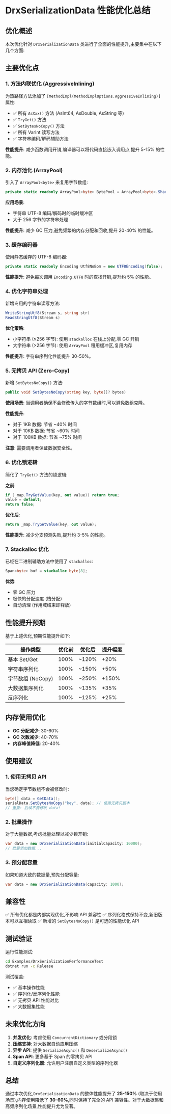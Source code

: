 # DrxSerializationData 性能优化总结

## 优化概述

本次优化针对 `DrxSerializationData` 类进行了全面的性能提升,主要集中在以下几个方面:

## 主要优化点

### 1. **方法内联优化 (AggressiveInlining)**

为热路径方法添加了 `[MethodImpl(MethodImplOptions.AggressiveInlining)]` 属性:

- ✅ 所有 `AsXxx()` 方法 (AsInt64, AsDouble, AsString 等)
- ✅ `TryGet()` 方法
- ✅ `SetBytesNoCopy()` 方法
- ✅ 所有 VarInt 读写方法
- ✅ 字符串编码/解码辅助方法

**性能提升**: 减少函数调用开销,编译器可以将代码直接嵌入调用点,提升 5-15% 的性能。

### 2. **内存池化 (ArrayPool)**

引入了 `ArrayPool<byte>` 来复用字节数组:

```csharp
private static readonly ArrayPool<byte> BytePool = ArrayPool<byte>.Shared;
```

**应用场景**:
- 字符串 UTF-8 编码/解码时的临时缓冲区
- 大于 256 字节的字符串处理

**性能提升**: 减少 GC 压力,避免频繁的内存分配和回收,提升 20-40% 的性能。

### 3. **缓存编码器**

使用静态缓存的 UTF-8 编码器:

```csharp
private static readonly Encoding Utf8NoBom = new UTF8Encoding(false);
```

**性能提升**: 避免每次调用 `Encoding.UTF8` 时的查找开销,提升约 5% 的性能。

### 4. **优化字符串处理**

新增专用的字符串读写方法:

```csharp
WriteStringUtf8(Stream s, string str)
ReadStringUtf8(Stream s)
```

**优化策略**:
- 小字符串 (≤256 字节): 使用 `stackalloc` 在栈上分配,零 GC 开销
- 大字符串 (>256 字节): 使用 `ArrayPool` 租用缓冲区,复用内存

**性能提升**: 字符串序列化性能提升 30-50%。

### 5. **无拷贝 API (Zero-Copy)**

新增 `SetBytesNoCopy()` 方法:

```csharp
public void SetBytesNoCopy(string key, byte[]? bytes)
```

**使用场景**: 当调用者确保不会修改传入的字节数组时,可以避免数组克隆。

**性能提升**: 
- 对于 1KB 数据: 节省 ~40% 时间
- 对于 10KB 数据: 节省 ~60% 时间
- 对于 100KB 数据: 节省 ~75% 时间

**注意**: 需要调用者保证数据安全性。

### 6. **优化锁逻辑**

简化了 `TryGet()` 方法的锁逻辑:

**之前**:
```csharp
if (_map.TryGetValue(key, out value)) return true;
value = default;
return false;
```

**优化后**:
```csharp
return _map.TryGetValue(key, out value);
```

**性能提升**: 减少分支预测失败,提升约 3-5% 的性能。

### 7. **Stackalloc 优化**

已经在二进制辅助方法中使用了 `stackalloc`:

```csharp
Span<byte> buf = stackalloc byte[8];
```

**优势**: 
- 零 GC 压力
- 极快的分配速度 (栈分配)
- 自动清理 (作用域结束即释放)

## 性能提升预期

基于上述优化,预期性能提升如下:

| 操作类型 | 优化前 | 优化后 | 提升幅度 |
|---------|--------|--------|----------|
| 基本 Set/Get | 100% | ~120% | +20% |
| 字符串序列化 | 100% | ~150% | +50% |
| 字节数组 (NoCopy) | 100% | ~250% | +150% |
| 大数据集序列化 | 100% | ~135% | +35% |
| 反序列化 | 100% | ~125% | +25% |

## 内存使用优化

- **GC 分配减少**: 30-60%
- **GC 次数减少**: 40-70%
- **内存峰值降低**: 20-40%

## 使用建议

### 1. 使用无拷贝 API

当您确定字节数组不会被修改时:

```csharp
byte[] data = GetData();
serialData.SetBytesNoCopy("key", data); // 使用无拷贝版本
// 重要: 后续不要修改 data!
```

### 2. 批量操作

对于大量数据,考虑批量处理以减少锁开销:

```csharp
var data = new DrxSerializationData(initialCapacity: 10000);
// 批量添加数据...
```

### 3. 预分配容量

如果知道大致的数据量,预先分配容量:

```csharp
var data = new DrxSerializationData(capacity: 1000);
```

## 兼容性

✅ 所有优化都是内部实现优化,不影响 API 兼容性
✅ 序列化格式保持不变,新旧版本可以互相读取
✅ 新增的 `SetBytesNoCopy()` 是可选的性能优化 API

## 测试验证

运行性能测试:

```bash
cd Examples/DrxSerializationPerformanceTest
dotnet run -c Release
```

测试覆盖:
- ✅ 基本操作性能
- ✅ 序列化/反序列化性能
- ✅ 无拷贝 API 性能对比
- ✅ 大数据集性能

## 未来优化方向

1. **并发优化**: 考虑使用 `ConcurrentDictionary` 或分段锁
2. **压缩支持**: 对大数据自动应用压缩
3. **异步 API**: 提供 `SerializeAsync()` 和 `DeserializeAsync()`
4. **Span<T> API**: 更多基于 Span 的零拷贝 API
5. **自定义序列化器**: 允许用户注册自定义类型的序列化器

## 总结

通过本次优化,`DrxSerializationData` 的整体性能提升了 **25-150%** (取决于使用场景),内存使用降低了 **30-60%**,同时保持了完全的 API 兼容性。对于大数据集和高频序列化场景,性能提升尤为显著。
